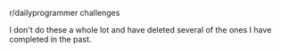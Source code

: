 r/dailyprogrammer challenges

I don't do these a whole lot and have deleted several of the ones
I have completed in the past.
